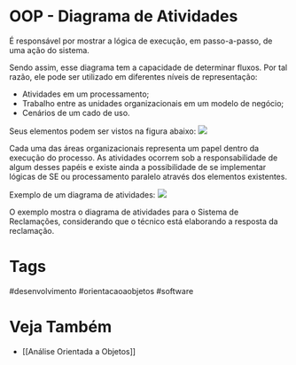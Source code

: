 # OOP - Diagrama de Atividades
É responsável por mostrar a lógica de execução, em passo-a-passo, de uma ação do sistema.

Sendo assim, esse diagrama tem a capacidade de determinar fluxos. Por tal razão, ele pode ser utilizado em diferentes níveis de representação:
- Atividades em um processamento;
- Trabalho entre as unidades organizacionais em um modelo de negócio;
- Cenários de um cado de uso.

Seus elementos podem ser vistos na figura abaixo:
![](https://i.imgur.com/CxHj2qq.png)

Cada uma das áreas organizacionais representa um papel dentro da execução do processo. As atividades ocorrem sob a responsabilidade de algum desses papéis e existe ainda a possibilidade de se implementar lógicas de SE ou processamento paralelo através dos elementos existentes.

Exemplo de um diagrama de atividades:
![](https://i.imgur.com/BcgJO7J.png)

O exemplo mostra o diagrama de atividades para o Sistema de Reclamações, considerando que o técnico está elaborando a resposta da reclamação.

# Tags
#desenvolvimento #orientacaoaobjetos #software 
# Veja Também
- [[Análise Orientada a Objetos]]